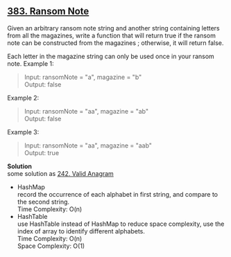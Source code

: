 ## [383. Ransom Note](https://leetcode.com/problems/ransom-note/)   
Given an arbitrary ransom note string and another string containing letters from all the magazines, write a function that will return true if the ransom note can be constructed from the magazines ; otherwise, it will return false.

Each letter in the magazine string can only be used once in your ransom note.
Example 1:  
> Input: ransomNote = "a", magazine = "b"  
 Output: false
  
Example 2:  
> Input: ransomNote = "aa", magazine = "ab"  
  Output: false
  
Example 3:
> Input: ransomNote = "aa", magazine = "aab"  
Output: true

  
**Solution**  
some solution as  [242. Valid Anagram](../242.ValidAnagram)  
* HashMap  
    record the occurrence of each alphabet in first string, and compare to the second string.  
    Time Complexity: O(n)  
* HashTable  
    use HashTable instead of HashMap to reduce space complexity, use the index of array to identify different alphabets.  
    Time Complexity: O(n)  
    Space Complexity: O(1)